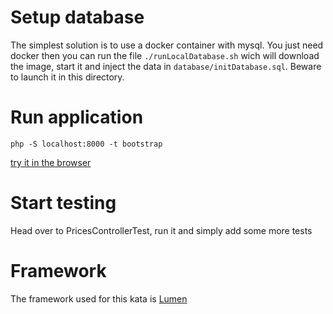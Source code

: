 # Setup database
The simplest solution is to use a docker container with mysql. You just need docker
then you can run the file `./runLocalDatabase.sh` wich will download the image, start it and inject the data in `database/initDatabase.sql`.
Beware to launch it in this directory.

# Run application

    php -S localhost:8000 -t bootstrap
    
[try it in the browser](http://localhost:8000/prices/?type=1jour&age=10)

# Start testing

Head over to PricesControllerTest, run it and simply add some more tests

# Framework 
The framework used for this kata is [Lumen](https://lumen.laravel.com/docs/7.x)
